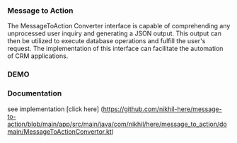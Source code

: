 ### Message to Action
The MessageToAction Converter interface is capable of comprehending any unprocessed user inquiry and generating a JSON output. This output can then be utilized to execute database operations and fulfill the user's request. The implementation of this interface can facilitate the automation of CRM applications.

### DEMO

### Documentation
see implementation [click here] (https://github.com/nikhil-here/message-to-action/blob/main/app/src/main/java/com/nikhil/here/message_to_action/domain/MessageToActionConvertor.kt)
